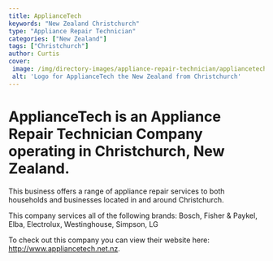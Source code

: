```yaml
---
title: ApplianceTech
keywords: "New Zealand Christchurch"
type: "Appliance Repair Technician"
categories: ["New Zealand"]
tags: ["Christchurch"]
author: Curtis
cover: 
 image: /img/directory-images/appliance-repair-technician/appliancetech.webp
 alt: 'Logo for ApplianceTech the New Zealand from Christchurch'
---
```


# ApplianceTech is an Appliance Repair Technician Company operating in Christchurch, New Zealand.

This business offers a range of appliance repair services to both households and businesses located in and around Christchurch.

This company services all of the following brands: Bosch, Fisher & Paykel, Elba, Electrolux, Westinghouse, Simpson, LG

To check out this company you can view their website here: http://www.appliancetech.net.nz.
